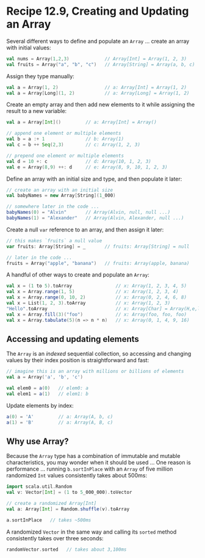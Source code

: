 # Recipe 12.9, Creating and Updating an Array

Several different ways to define and populate an `Array` ... create an array with initial values:

```scala
val nums = Array(1,2,3)             // Array[Int] = Array(1, 2, 3)
val fruits = Array("a", "b", "c")   // Array[String] = Array(a, b, c)
```

Assign they type manually:

```scala
val a = Array(1, 2)                 // a: Array[Int] = Array(1, 2)
val a = Array[Long](1, 2)           // a: Array[Long] = Array(1, 2)
```

Create an empty array and then add new elements to it while assigning the result to a new variable:

```scala
val a = Array[Int]()         // a: Array[Int] = Array()

// append one element or multiple elements
val b = a :+ 1               // b: Array(1)
val c = b ++ Seq(2,3)        // c: Array(1, 2, 3)

// prepend one element or multiple elements
val d = 10 +: c              // d: Array(10, 1, 2, 3)
val e = Array(8,9) ++: d     // e: Array(8, 9, 10, 1, 2, 3)
```

Define an array with an initial size and type, and then populate it later:

```scala
// create an array with an initial size
val babyNames = new Array[String](1_000)

// somewhere later in the code ...
babyNames(0) = "Alvin"       // Array(Alvin, null, null ...)
babyNames(1) = "Alexander"   // Array(Alvin, Alexander, null ...)
```

Create a null `var` reference to an array, and then assign it later:

```scala
// this makes `fruits` a null value
var fruits: Array[String] = _       // fruits: Array[String] = null

// later in the code ...
fruits = Array("apple", "banana")   // fruits: Array(apple, banana)
```

A handful of other ways to create and populate an `Array`:

```scala
val x = (1 to 5).toArray                // x: Array(1, 2, 3, 4, 5)
val x = Array.range(1, 5)               // x: Array(1, 2, 3, 4)
val x = Array.range(0, 10, 2)           // x: Array(0, 2, 4, 6, 8)
val x = List(1, 2, 3).toArray           // x: Array(1, 2, 3)
"Hello".toArray                         // x: Array[Char] = Array(H,e,l,l,o)
val x = Array.fill(3)("foo")            // x: Array(foo, foo, foo)
val x = Array.tabulate(5)(n => n * n)   // x: Array(0, 1, 4, 9, 16)
```


## Accessing and updating elements

The `Array` is an _indexed_ sequential collection, so accessing and changing values by their index position is straightforward and fast:

```scala
// imagine this is an array with millions or billions of elements
val a = Array('a', 'b', 'c')

val elem0 = a(0)   // elem0: a
val elem1 = a(1)   // elem1: b
```

Update elements by index:

```scala
a(0) = 'A'         // a: Array(A, b, c)
a(1) = 'B'         // a: Array(A, B, c)
```


## Why use Array?

Because the `Array` type has a combination of immutable and mutable characteristics, you may wonder when it should be used ... One reason is performance ... running `b.sortInPlace` with an `Array` of five million randomized `Int` values consistently takes about 500ms:

```scala
import scala.util.Random
val v: Vector[Int] = (1 to 5_000_000).toVector

// create a randomized Array[Int]
val a: Array[Int] = Random.shuffle(v).toArray

a.sortInPlace   // takes ~500ms
```

A randomized `Vector` in the same way and calling its `sorted` method consistently takes over three seconds:

```scala
randomVector.sorted   // takes about 3,100ms
```




